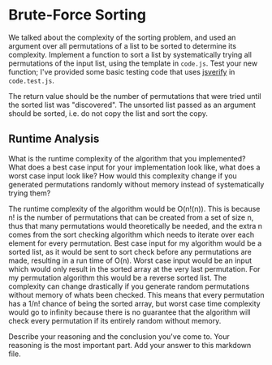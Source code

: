 # Brute-Force Sorting

We talked about the complexity of the sorting problem, and used an argument over
all permutations of a list to be sorted to determine its complexity. Implement
a function to sort a list by systematically trying all permutations of the input
list, using the template in `code.js`. Test your new function; I've provided
some basic testing code that uses [jsverify](https://jsverify.github.io/) in
`code.test.js`.

The return value should be the number of permutations that were tried until the
sorted list was "discovered". The unsorted list passed as an argument should be
sorted, i.e. do not copy the list and sort the copy.

## Runtime Analysis

What is the runtime complexity of the algorithm that you implemented? What does
a best case input for your implementation look like, what does a worst case
input look like? How would this complexity change if you generated permutations
randomly without memory instead of systematically trying them?

The runtime complexity of the algorithm would be O(n!(n)). This is because n! is the number of permutations that can be created from a set of size n, thus that many permutations would theoretically be needed, and the extra n comes from the sort checking algorithm which needs to iterate over each element for every permutation. Best case input for my algorithm would be a sorted list, as it would be sent to sort check before any permutations are made, resulting in a run time of O(n). Worst case input would be an input which would only result in the sorted array at the very last permutation. For my permutation algorithm this would be a reverse sorted list. The complexity can change drastically if you generate random permutations without memory of whats been checked. This means that every permutation has a 1/n! chance of being the sorted array, but worst case time complexity would go to infinity because there is no guarantee that the algorithm will check every permutation if its entirely random without memory.

Describe your reasoning and the conclusion you've come to. Your reasoning is the
most important part. Add your answer to this markdown file.
